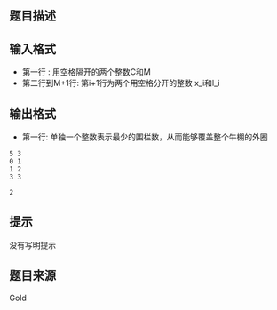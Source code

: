 


## 题目描述
## 输入格式
* 第一行 : 用空格隔开的两个整数C和M
* 第二行到M+1行: 第i+1行为两个用空格分开的整数 x_i和l_i
## 输出格式
* 第一行: 单独一个整数表示最少的围栏数，从而能够覆盖整个牛棚的外圈

```input1
5 3
0 1
1 2
3 3

```

```output1
2
```

## 提示
没有写明提示
## 题目来源
Gold


